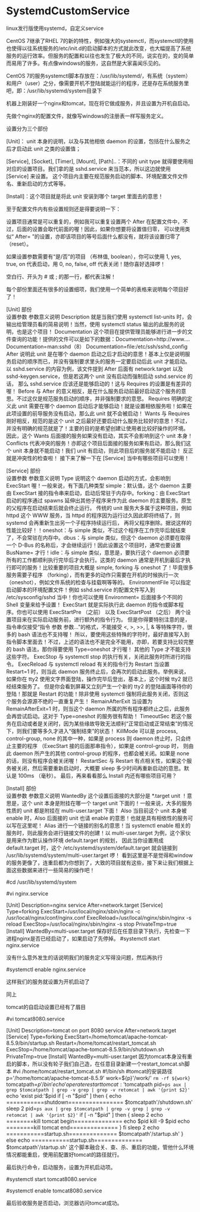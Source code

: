 # SystemdCustomService
linux发行版使用systemd，自定义service


CentOS 7继承了RHEL 7的新的特性，例如强大的systemctl，而systemctl的使用也使得以往系统服务的/etc/init.d的启动脚本的方式就此改变，也大幅提高了系统服务的运行效率。但服务的配置和以往也发生了极大的不同，说实在的，变的简单而易用了许多。有点像windows的服务，这自然是大家喜闻乐见的。

CentOS 7的服务systemctl脚本存放在：/usr/lib/systemd/，有系统（system）和用户（user）之分，像需要开机不登陆就能运行的程序，还是存在系统服务里吧，即：/usr/lib/systemd/system目录下

机器上刚装好一个nginx和tomcat，现在将它做成服务，并且设置为开机自启动。

先做个nginx的配置文件，就像写windows的注册表一样写服务定义。

设置分为三个部份

[Unit]： unit 本身的说明，以及与其他相依 daemon 的设置，包括在什么服务之后才启动此 unit 之类的设置值；

[Service], [Socket], [Timer], [Mount], [Path]..：不同的 unit type 就得要使用相对应的设置项目。我们拿的是 sshd.service 来当范本，所以这边就使用 [Service] 来设置。 这个项目内主要在规范服务启动的脚本、环境配置文件文件名、重新启动的方式等等。

[Install]：这个项目就是将此 unit 安装到哪个 target 里面去的意思！

至于配置文件内有些设置规则还是得要说明一下：

设置项目通常是可以重复的，例如我可以重复设置两个 After 在配置文件中，不过，后面的设置会取代前面的喔！因此，如果你想要将设置值归零， 可以使用类似“ After= ”的设置，亦即该项目的等号后面什么都没有，就将该设置归零了 （reset）。

如果设置参数需要有“是/否”的项目 （布林值, boolean），你可以使用 1, yes, true, on 代表启动，用 0, no, false, off 代表关闭！随你喜好选择啰！

空白行、开头为 # 或 ; 的那一行，都代表注解！

每个部份里面还有很多的设置细项，我们使用一个简单的表格来说明每个项目好了！

[Unit] 部份	
设置参数	参数意义说明
Description	就是当我们使用 systemctl list-units 时，会输出给管理员看的简易说明！当然，使用 systemctl status 输出的此服务的说明，也是这个项目！
Documentation	这个项目在提供管理员能够进行进一步的文件查询的功能！提供的文件可以是如下的数据：Documentation=http://www.... Documentation=man:sshd（8） Documentation=file:/etc/ssh/sshd_config
After	说明此 unit 是在哪个 daemon 启动之后才启动的意思！基本上仅是说明服务启动的顺序而已，并没有强制要求里头的服务一定要启动后此 unit 才能启动。 以 sshd.service 的内容为例，该文件提到 After 后面有 network.target 以及 sshd-keygen.service，但是若这两个 unit 没有启动而强制启动 sshd.service 的话， 那么 sshd.service 应该还是能够启动的！这与 Requires 的设置是有差异的喔！
Before	与 After 的意义相反，是在什么服务启动前最好启动这个服务的意思。不过这仅是规范服务启动的顺序，并非强制要求的意思。
Requires	明确的定义此 unit 需要在哪个 daemon 启动后才能够启动！就是设置相依服务啦！如果在此项设置的前导服务没有启动，那么此 unit 就不会被启动！
Wants	与 Requires 刚好相反，规范的是这个 unit 之后最好还要启动什么服务比较好的意思！不过，并没有明确的规范就是了！主要的目的是希望创建让使用者比较好操作的环境。 因此，这个 Wants 后面接的服务如果没有启动，其实不会影响到这个 unit 本身！
Conflicts	代表冲突的服务！亦即这个项目后面接的服务如果有启动，那么我们这个 unit 本身就不能启动！我们 unit 有启动，则此项目后的服务就不能启动！ 反正就是冲突性的检查啦！
接下来了解一下在 [Service] 当中有哪些项目可以使用！

[Service] 部份	
设置参数	参数意义说明
Type	说明这个 daemon 启动的方式，会影响到 ExecStart 喔！一般来说，有下面几种类型 simple：默认值，这个 daemon 主要由 ExecStart 接的指令串来启动，启动后常驻于内存中。forking：由 ExecStart 启动的程序通过 spawns 延伸出其他子程序来作为此 daemon 的主要服务。原生的父程序在启动结束后就会终止运行。 传统的 unit 服务大多属于这种项目，例如 httpd 这个 WWW 服务，当 httpd 的程序因为运行过久因此即将终结了，则 systemd 会再重新生出另一个子程序持续运行后， 再将父程序删除。据说这样的性能比较好！！oneshot：与 simple 类似，不过这个程序在工作完毕后就结束了，不会常驻在内存中。dbus：与 simple 类似，但这个 daemon 必须要在取得一个 D-Bus 的名称后，才会继续运行！因此设置这个项目时，通常也要设置 BusName= 才行！idle：与 simple 类似，意思是，要执行这个 daemon 必须要所有的工作都顺利执行完毕后才会执行。这类的 daemon 通常是开机到最后才执行即可的服务！比较重要的项目大概是 simple, forking 与 oneshot 了！毕竟很多服务需要子程序 （forking），而有更多的动作只需要在开机的时候执行一次（oneshot），例如文件系统的检查与挂载啊等等的。
EnvironmentFile	可以指定启动脚本的环境配置文件！例如 sshd.service 的配置文件写入到 /etc/sysconfig/sshd 当中！你也可以使用 Environment= 后面接多个不同的 Shell 变量来给予设置！
ExecStart	就是实际执行此 daemon 的指令或脚本程序。你也可以使用 ExecStartPre （之前） 以及 ExecStartPost （之后） 两个设置项目来在实际启动服务前，进行额外的指令行为。 但是你得要特别注意的是，指令串仅接受“指令 参数 参数...”的格式，不能接受 <, >, >>, |, & 等特殊字符，很多的 bash 语法也不支持喔！ 所以，要使用这些特殊的字符时，最好直接写入到指令脚本里面去！不过，上述的语法也不是完全不能用，亦即，若要支持比较完整的 bash 语法，那你得要使用 Type=oneshot 才行喔！ 其他的 Type 才不能支持这些字符。
ExecStop	与 systemctl stop 的执行有关，关闭此服务时所进行的指令。
ExecReload	与 systemctl reload 有关的指令行为
Restart	当设置 Restart=1 时，则当此 daemon 服务终止后，会再次的启动此服务。举例来说，如果你在 tty2 使用文字界面登陆，操作完毕后登出，基本上，这个时候 tty2 就已经结束服务了。 但是你会看到屏幕又立刻产生一个新的 tty2 的登陆画面等待你的登陆！那就是 Restart 的功能！除非使用 systemctl 强制将此服务关闭，否则这个服务会源源不绝的一直重复产生！
RemainAfterExit	当设置为 RemainAfterExit=1 时，则当这个 daemon 所属的所有程序都终止之后，此服务会再尝试启动。这对于 Type=oneshot 的服务很有帮助！
TimeoutSec	若这个服务在启动或者是关闭时，因为某些缘故导致无法顺利“正常启动或正常结束”的情况下，则我们要等多久才进入“强制结束”的状态！
KillMode	可以是 process, control-group, none 的其中一种，如果是 process 则 daemon 终止时，只会终止主要的程序 （ExecStart 接的后面那串指令），如果是 control-group 时， 则由此 daemon 所产生的其他 control-group 的程序，也都会被关闭。如果是 none 的话，则没有程序会被关闭喔！
RestartSec	与 Restart 有点相关性，如果这个服务被关闭，然后需要重新启动时，大概要 sleep 多少时间再重新启动的意思。默认是 100ms （毫秒）。
最后，再来看看那么 Install 内还有哪些项目可用？

[Install] 部份	
设置参数	参数意义说明
WantedBy	这个设置后面接的大部分是 *.target unit ！意思是，这个 unit 本身是附挂在哪一个 target unit 下面的！一般来说，大多的服务性质的 unit 都是附挂在 multi-user.target 下面！
Also	当目前这个 unit 本身被 enable 时，Also 后面接的 unit 也请 enable 的意思！也就是具有相依性的服务可以写在这里呢！
Alias	进行一个链接的别名的意思！当 systemctl enable 相关的服务时，则此服务会进行链接文件的创建！以 multi-user.target 为例，这个家伙是用来作为默认操作环境 default.target 的规划， 因此当你设置用成 default.target 时，这个 /etc/systemd/system/default.target 就会链接到 /usr/lib/systemd/system/multi-user.target 啰！
看到这里是不是觉得和window的服务更像了，连重启都为你想到了，大致的项目就有这些，接下来让我们根据上面这些数据来进行一些简易的操作吧！

#cd /usr/lib/systemd/system

#vi nginx.service

[Unit]
Description=nginx service
After=network.target
[Service]
Type=forking
ExecStart=/usr/local/nginx/sbin/nginx -c /usr/local/nginx/conf/nginx.conf
ExecReload=/usr/local/nginx/sbin/nginx -s reload
ExecStop=/usr/local/nginx/sbin/nginx -s stop
PrivateTmp=true
[Install]
WantedBy=multi-user.target
保存好后在任意目录下执行，先检查一下进程nginx是否已经启动了，如果启动了先停掉。
#systemctl start nginx.service

没有什么意外发生的话说明我们的服务定义写得没问题，然后再执行

#systemctl enable nginx.service

这样我们的服务就设置为开机启动了

同上

tomcat的自启动设置已经有了眉目

#vi tomcat8080.service

[Unit]
Description=tomcat on port 8080 service
After=network.target
[Service]
Type=forking
ExecStart=/home/tomcat/apache-tomcat-8.5.9/bin/startup.sh
Restart=/home/tomcat/restart_tomcat.sh
ExecStop=/home/tomcat/apache-tomcat-8.5.9/bin/shutdown.sh
PrivateTmp=true
[Install]
WantedBy=multi-user.target
因为tomcat本身没有重启的脚本，所以没有轮子我们自己造，在任意目录新建一个restart_tomcat.sh脚本
#vi /home/tomcat/restart_tomcat.sh
#!/bin/sh
#tomcat的安装路径
p='/home/tomcat/apache-tomcat-8.5.9'
work=${p}'/work/'
`rm -rf ${work}`
tomcatpath=${p}'/bin'
echo 'operate restart tomcat: '$tomcatpath
pid=`ps aux | grep $tomcatpath | grep -v grep | grep -v retomcat | awk '{print $2}'`
echo 'exist pid:'$pid
if [ -n "$pid" ]
then
{
   echo ===========shutdown================
   $tomcatpath'/shutdown.sh'
   sleep 2
   pid=`ps aux | grep $tomcatpath | grep -v grep | grep -v retomcat | awk '{print $2}'`
   if [ -n "$pid" ]
   then
    {
      sleep 2
      echo ========kill tomcat begin==============
      echo $pid
      kill -9 $pid
      echo ========kill tomcat end==============
    }
   fi
   sleep 2
   echo ===========startup.sh==============
   $tomcatpath'/startup.sh'
 }
else
echo ===========startup.sh==============
$tomcatpath'/startup.sh'
这个脚本融合关、查、杀、重启的功能，管他什么环境情况都能重启，使用前配置好tomcat的路径就行。

最后执行命令，启动服务，设置为开机启动项。

#systemctl start tomcat8080.service

#systemctl enable tomcat8080.service

最后验收服务是否启动，浏览器访问tomcat成功。
